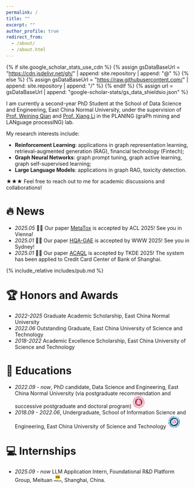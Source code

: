 ```yaml
---
permalink: /
title: ""
excerpt: ""
author_profile: true
redirect_from: 
  - /about/
  - /about.html
---
```


{% if site.google_scholar_stats_use_cdn %}
{% assign gsDataBaseUrl = "https://cdn.jsdelivr.net/gh/" | append: site.repository | append: "@" %}
{% else %}
{% assign gsDataBaseUrl = "https://raw.githubusercontent.com/" | append: site.repository | append: "/" %}
{% endif %}
{% assign url = gsDataBaseUrl | append: "google-scholar-stats/gs_data_shieldsio.json" %}

<span class='anchor' id='about-me'></span>

I am currently a second-year PhD Student at the School of Data Science and Engineering, East China Normal University, under the supervision of [Prof. Weining Qian](https://scholar.google.com.hk/citations?hl=zh-CN&user=KqqoR6gAAAAJ) and [Prof. Xiang Li](https://lixiang3776.github.io/) in the PLANING (graPh mining and LANguage processING) lab.

My research interests include:
- **Reinforcement Learning**: applications in graph representation learning, retrieval-augmented generation (RAG), financial technology (Fintech);
- **Graph Neural Networks**: graph prompt tuning, graph active learning, graph self-supervised learning;
- **Large Language Models**: applications in graph RAG, toxicity detection.

★★★ Feel free to reach out to me for academic discussions and collaborations!


<span class='anchor' id='publications'></span>

# 🔥 News
- *2025.05* 🥂🥂 Our paper [MetaTox](https://arxiv.org/abs/2412.15268) is accepted by ACL 2025! See you in Vienna!
- *2025.01* 🥂🥂 Our paper [HQA-GAE](https://dl.acm.org/doi/abs/10.1145/3696410.3714656) is accepted by WWW 2025! See you in Sydney!
- *2025.01* 📸📸 Our paper [ACAQL](https://ieeexplore.ieee.org/abstract/document/10836919) is accepted by TKDE 2025! The system has been applied to Credit Card Center of Bank of Shanghai.

{% include_relative includes/pub.md %}


# 🏆 Honors and Awards
- *2022-2025* Graduate Academic Scholarship, East China Normal University
- *2022.06* Outstanding Graduate, East China University of Science and Technology
- *2018-2022* Academic Excellence Scholarship, East China University of Science and Technology 


# 📖 Educations
- *2022.09 - now*, PhD candidate, Data Science and Engineering, East China Normal University (via postgraduate recommendation and successive postgraduate and doctoral program) <img src='./images/logos/ecnu.png' style='width: 2.3em;'>
- *2018.09 - 2022.06*, Undergraduate, School of Information Science and Engineering, East China University of Science and Technology  <img src='./images/logos/ecust.png' style='width: 2.5em;'>


<!-- # 💬 Invited Talks
- *2021.06*, Lorem ipsum dolor sit amet, consectetur adipiscing elit. Vivamus ornare aliquet ipsum, ac tempus justo dapibus sit amet. 
- *2021.03*, Lorem ipsum dolor sit amet, consectetur adipiscing elit. Vivamus ornare aliquet ipsum, ac tempus justo dapibus sit amet.  \| [\[video\]](https://github.com/) -->


# 💻 Internships
- *2025.09 - now* LLM Application Intern, Foundational R&D Platform Group, Meituan <img src='./images/logos/meituan.png' style='width: 1.5em;'>, Shanghai, China.